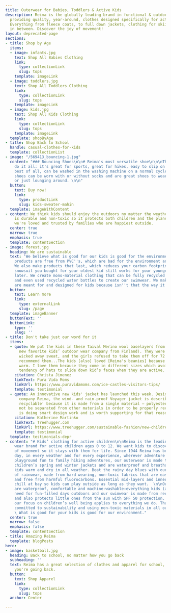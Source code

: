 ```yaml
---
title: Outerwear for Babies, Toddlers & Active Kids
description: Reima is the globally leading brand in functional & outdoor kids clothing
  providing quality, year-around, clothes designed specifically for active children.
  Everything from fleece coats, to full down jackets, clothing for skiing, and everything
  in between. Discover the joy of movement!
layout: deprecated-page
sections:
- title: Shop by Age
  items:
  - image: infants.jpg
    text: Shop All Babies Clothing
    link:
      type: collectionLink
      slug: tops
    template: imageLink
  - image: toddlers.jpg
    text: Shop All Toddlers Clothing
    link:
      type: collectionLink
      slug: tops
    template: imageLink
  - image: kids.jpg
    text: Shop All Kids Clothing
    link:
      type: collectionLink
      slug: tops
    template: imageLink
  template: shopByAge
- title: Shop Back to School
  handle: casual-clothes-for-kids
  template: collectionList
- image: "/569413_bouncing-1.jpg"
  content: "### Bouncing Shoes\n\n# Reima's most versatile shoe\n\n\nThis shoe can
    do it all: it's great for sports, great for hikes, easy to slip on and off, and
    best of all, can be washed in the washing machine on a normal cycle. These breathable
    shoes can be worn with or without socks and are great shoes to wear out and about,
    or just lounging around. \n\n"
  button:
    text: Buy now!
    link:
      type: productLink
      slug: kids-sweater-mahin
  template: imageWithContent
- content: We think kids should enjoy the outdoors no matter the weather. Our gear
    is durable and non-toxic so it protects both children and the planet. No wonder
    we're loved and trusted by families who are happiest outside.
  center: true
  narrow: true
  emphasis: true
  template: contentSection
- image: forest.jpg
  heading: We are sustainable
  text: 'We believe what is good for our kids is good for the environment. All Reima
    products are free from PVC''s, which are bad for the environment and your kids.
    We also make products that last, which reduces your carbon footprint because that
    snowsuit you bought for your oldest kid still works for your youngest kid 6 years
    later. We create mono-material clothing that can be fully recycled into new clothing
    and even used recycled water bottles to create our swimwear. We make clothes that
    are meant for and designed for kids because isn''t that the way it should be? '
  button:
    text: Learn more
    link:
      type: externalLink
      slug: /page
  template: imageBanner
  buttonText: ''
  buttonLink:
    type: ''
    slug: ''
- title: Don't take just our word for it
  items:
  - quote: We put the kids in these Taival Merino wool baselayers from Reima (our
      new favorite kids’ outdoor wear company from Finland). They were super warm,
      wicked away sweat, and the girls refused to take them off for 72 hours. I highly
      recommend them...The kids [also] loved [Reima's beanies] because they are so
      warm. I love them because they come in different sizes which avoided that horrible
      tendency of hats to slide down kid’s faces when they are active.
    citation: Christa Jimenez
    linkText: Pura Vida Moms
    linkUrl: https://www.puravidamoms.com/ice-castles-visitors-tips/
    template: testimonial
  - quote: An innovative new kids' jacket has launched this week. Designed by Finnish
      company Reima, the wind- and rain-proof Voyager jacket is described as 'fully
      recyclable' because it is made from a single material – polyester – that need
      not be separated from other materials in order to be properly recycled... Reima
      is doing smart design work and is worth supporting for that reason alone.
    citation: Katherine Martinko
    linkText: Treehugger.com
    linkUrl: https://www.treehugger.com/sustainable-fashion/new-childrens-jacket-fully-recyclable.html
    template: testimonial
  template: testimonials-depr
- content: "# Kids’ clothing for active children\n\nReima is the leading premium performance
    wear brand for active children ages 0 to 12. We want kids to discover the joy
    of movement so it stays with them for life. Since 1944 Reima has been there every
    day, in every weather and for every experience, wherever adventure awaits. \n\nFrom
    playground fun to family hiking adventures, our outerwear is made to move. Our
    children’s spring and winter jackets and are waterproof and breathable to keep
    kids warm and dry in all weather. Beat the rainy day blues with our colorful selection
    of rainwear, made from hard wearing, non-toxic fabrics that are easy to care for
    and free from harmful fluorocarbons. Essential mid-layers and innerwear keep the
    chill at bay so kids can play outside as long as they want.  \n\nOur kids’ shoes
    are waterproof, comfortable and machine-washable—everything kids (and parents)
    need for fun-filled days outdoors and our swimwear is made from recycled materials
    and also protects little ones from the sun with SPF 50 protection. \n\nAt Reima,
    our focus on children’s well being applies to everything we do. That’s why we’re
    committed to sustainability and using non-toxic materials in all our clothing.
    \ What is good for your kids is good for our environment."
  center: true
  narrow: false
  emphasis: false
  template: contentSection
- title: Amazing Reima
  template: blogPosts
hero:
- image: basketball.jpg
  heading: Back to school, no matter how you go back
  subheading: ''
  text: Reima has a great selection of clothes and apparel for school, no matter how
    you're going back.
  button:
    text: Shop Apparel
    link:
      type: collectionLink
      slug: tops
  anchor: Center

---
```

